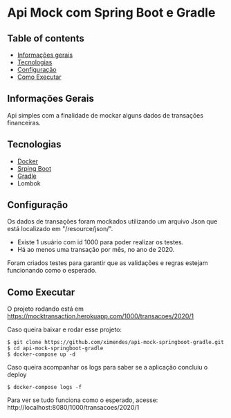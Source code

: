 # Api Mock com Spring Boot e Gradle

## Table of contents
* [Informações gerais](#informaes-gerais)
* [Tecnologias](#tecnologias)
* [Configuração](#configuracao)
* [Como Executar](#como-executar)

## Informações Gerais
Api simples com a finalidade de mockar alguns dados de transações financeiras.

## Tecnologias
* [Docker](https://www.docker.com/)
* [Srping Boot](https://spring.io/projects/spring-boot)
* [Gradle](https://gradle.org/)
* Lombok

## Configuração

Os dados de transações foram mockados utilizando um arquivo Json que está localizado em "/resource/json/".

* Existe 1 usuário com id 1000 para poder realizar os testes.
* Há ao menos uma transação por mês, no ano de 2020.

Foram criados testes para garantir que as validações e regras estejam funcionando como o esperado.

## Como Executar
O projeto rodando está em https://mocktransaction.herokuapp.com/1000/transacoes/2020/1

Caso queira baixar e rodar esse projeto:
```
$ git clone https://github.com/ximendes/api-mock-springboot-gradle.git
$ cd api-mock-springboot-gradle
$ docker-compose up -d
```
Caso queira acompanhar os logs para saber se a aplicação concluiu o deploy
```
$ docker-compose logs -f
```

Para ver se tudo funciona como o esperado, acesse: http://localhost:8080/1000/transacoes/2020/1
